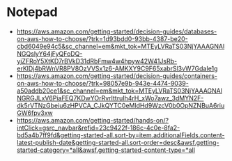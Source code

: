 # Notepad

- https://aws.amazon.com/getting-started/decision-guides/databases-on-aws-how-to-choose/?trk=1d93bdd0-93bb-4387-be20-cbd6049e94c5&sc_channel=em&mkt_tok=MTEyLVRaTS03NjYAAAGNAlNGQslyY64jFyQFoDQ-yjZFRoY5XtKD7rBVkD31dRbFmw4w4hpyw42W41JsRb-erKlDj4bRWnVR8PV8OzVVSx1z6-AMKXY9C9F65xabrSl3vW7GdaIe1g
- https://aws.amazon.com/getting-started/decision-guides/containers-on-aws-how-to-choose/?trk=98057e9b-943e-4474-9039-a50addb20ce1&sc_channel=em&mkt_tok=MTEyLVRaTS03NjYAAAGNAlNGRGJLxV6PiaFEQ7KDwYOrRvrIttruIh4rH_xWo7awz_3dMYN2F-dk5rVTNzGbeiu6zHPVCA_CJkQYTC0eMldHd9WzcV0b0OpNZNBuA6riuGW6fpv3xw
- https://aws.amazon.com/getting-started/hands-on/?intClick=gsrc_navbar&refid=23c9422f-186c-4c0e-8fa2-bd5a4b7ff9fd&getting-started-all.sort-by=item.additionalFields.content-latest-publish-date&getting-started-all.sort-order=desc&awsf.getting-started-category=*all&awsf.getting-started-content-type=*all
